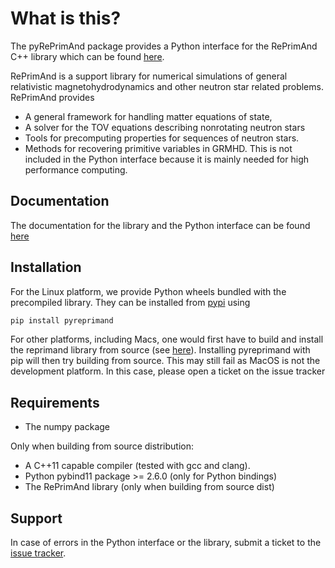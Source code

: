 # What is this?

The pyRePrimAnd package provides a Python interface
for the RePrimAnd C++ library which can be found 
[here](https://wokast.github.io/RePrimAnd/index.html).

RePrimAnd is a support library for numerical simulations of general 
relativistic magnetohydrodynamics and other neutron star related
problems. RePrimAnd provides 

* A general framework for handling matter equations of state, 
* A solver for the TOV equations describing nonrotating neutron stars
* Tools for precomputing properties for sequences of neutron stars.
* Methods for recovering primitive variables in GRMHD. This is not 
  included in the Python interface because it is mainly needed for 
  high performance computing.

## Documentation

The documentation for the library and the Python interface 
can be found [here](https://wokast.github.io/RePrimAnd/index.html)

## Installation

For the Linux platform, we provide Python wheels bundled with the 
precompiled library. They can be installed from 
[pypi](https://pypi.org) using


```bash
pip install pyreprimand
```

For other platforms, including Macs, one would first have to build
and install the reprimand library from 
source (see [here](https://github.com/wokast/RePrimAnd)).
Installing pyreprimand with pip will then try building from
source. This may still fail as MacOS is not the development platform.
In this case, please open a ticket on the issue tracker


## Requirements

* The numpy package

Only when building from source distribution:

* A C++11 capable compiler (tested with gcc and clang). 
* Python pybind11 package >= 2.6.0 (only for Python bindings)
* The RePrimAnd library (only when building from source dist)

## Support

In case of errors in the Python interface or the library, submit a ticket to
the [issue tracker](https://github.com/wokast/RePrimAnd/issues).



